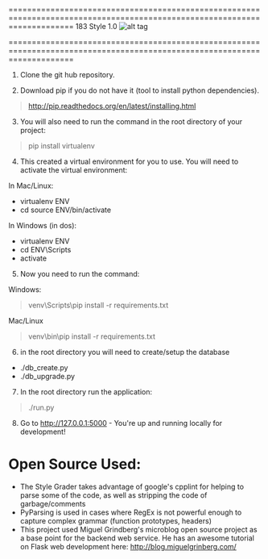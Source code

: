 ==========================================================================================================================
183 Style 1.0 ![alt tag](http://en.wikipedia.org/wiki/Mister_Splashy_Pants#mediaviewer/File:Mr._Splashy_Pants.svg)

==========================================================================================================================

1) Clone the git hub repository.

2) Download pip if you do not have it (tool to install python dependencies).

> http://pip.readthedocs.org/en/latest/installing.html

3) You will also need to run the command in the root directory of your project:

> pip install virtualenv

4) This created a virtual environment for you to use.  You will need to activate the virtual environment:

In Mac/Linux:
-  virtualenv ENV
-  cd source ENV/bin/activate

In Windows (in dos):
- virtualenv ENV
- cd ENV\Scripts
- activate

5) Now you need to run the command: 

Windows:

> venv\Scripts\pip install -r requirements.txt


Mac/Linux

> venv\bin\pip install -r requirements.txt


6) in the root directory you will need to create/setup the database

- ./db_create.py
- ./db_upgrade.py

7) In the root directory run the application:

>  ./run.py 

8) Go to http://127.0.0.1:5000 - You're up and running locally for development!


Open Source Used:
==========================================================================================================================
  - The Style Grader takes advantage of google's cpplint for helping to parse some of the code, as well as stripping the code of garbage/comments
  -  PyParsing is used in cases where RegEx is not powerful enough to capture complex grammar (function prototypes, headers)
  - This project used Miguel Grindberg's microblog open source project as a base point for the backend web service.  He has an awesome tutorial on Flask web development here: http://blog.miguelgrinberg.com/

